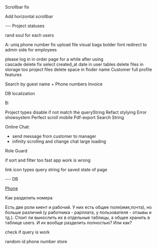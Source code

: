 

Scrollbar fix 

Add horizontal scrollbar

--- Project statuses 

rand soul for each users 


A: 
uniq phone number 
fix upload file visual bags 
bolder font 
redirect to admin side for employees 

please log in in order page for a while after using  
cascade delete fix 
select created_at date in user tables 
delete files in storage too 
project files delete space in floder name
Customer full profile features 




Search by guest name + 
Phone numbers 
Invoice 


DB localization 


B: 

Project types disable if not match the queryString 
Refact stylying 
Error  showsystem 
Perfect scroll mobile 
Pdf-export 
Search String 










Online Chat:  
- send message from customer to manager 
- infinity scrolling and change chat large loading 

Role Guard 

if sort and filter too fast app work is wrong  

link icon types 
query string for saved state of page 

--- DB 

[Phone](https://petrenco.com/mysql.php?txt=168)

Как разделить номера 

Есть две роли киент и рабочий. У них есть общее поля(имя,почта), но больше различий (у работника - рарплата, у пользователя - отзывы и тд.). Стоит ли вынослить их в отдельные таблицы, а общее хранить в таблице users. И их вообще разделить полностью? Или как? 




check if query is work  

random id 
phone number store 




